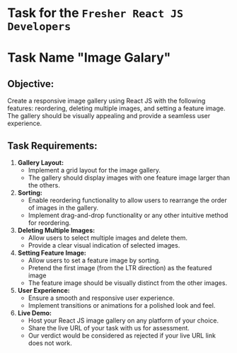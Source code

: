 # Task for the `Fresher React JS Developers`

# Task Name "Image Galary"

## Objective:
Create a responsive image gallery using React JS with the following features: reordering, deleting multiple images, and setting a feature image. The gallery should be visually appealing and provide a seamless user experience.

## Task Requirements:
1. **Gallery Layout:**
   - Implement a grid layout for the image gallery.
   - The gallery should display images with one feature image larger than the others.
2. **Sorting:**
   - Enable reordering functionality to allow users to rearrange the order of images in the gallery.
   - Implement drag-and-drop functionality or any other intuitive method for reordering.
3. **Deleting Multiple Images:**
   - Allow users to select multiple images and delete them.
   - Provide a clear visual indication of selected images.
4. **Setting Feature Image:**
   - Allow users to set a feature image by sorting.
   - Pretend the first image (from the LTR direction) as the featured image
   - The feature image should be visually distinct from the other images.
5. **User Experience:**
   - Ensure a smooth and responsive user experience.
   - Implement transitions or animations for a polished look and feel.
6. **Live Demo:**
   - Host your React JS image gallery on any platform of your choice.
   - Share the live URL of your task with us for assessment.
   - Our verdict would be considered as rejected if your live URL link does not work.